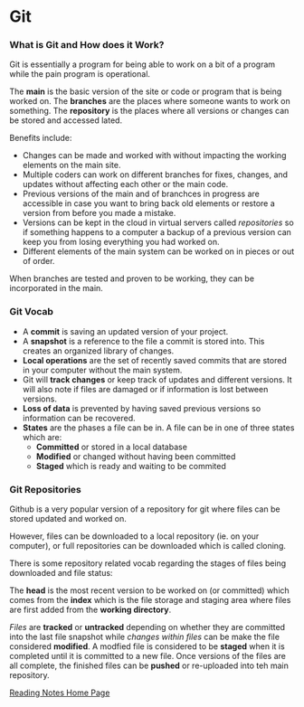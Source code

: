 # Git

### What is Git and How does it Work?

Git is essentially a program for being able to work on a bit of a program while the pain program is operational.

The **main** is the basic version of the site or code or program that is being worked on.
The **branches** are the places where someone wants to work on something.
The **repository** is the places where all versions or changes can be stored and accessed lated.

Benefits include:
- Changes can be made and worked with without impacting the working elements on the main site.
- Multiple coders can work on different branches for fixes, changes, and updates without affecting each other or the main code.
- Previous versions of the main and of branchces in progress are accessible in case you want to bring back old elements or restore a version from before you made a mistake.
- Versions can be kept in the cloud in virtual servers called *repositories* so if something happens to a computer a backup of a previous version can keep you from losing everything you had worked on.
- Different elements of the main system can be worked on in pieces or out of order.

When branches are tested and proven to be working, they can be incorporated in the main.


### Git Vocab
- A **commit** is saving an updated version of your project.
- A **snapshot** is a reference to the file a commit is stored into. This creates an organized library of changes.
- **Local operations** are the set of recently saved commits that are stored in your computer without the main system.
- Git will **track changes** or keep track of updates and different versions. It will also note if files are damaged or if information is lost between versions.
- **Loss of data** is prevented by having saved previous versions so information can be recovered.
- **States** are the phases a file can be in. A file can be in one of three states which are:
  - **Committed** or stored in a local database
  - **Modified** or changed without having been committed
  - **Staged** which is ready and waiting to be commited

### Git Repositories
Github is a very popular version of a repository for git where files can be stored updated and worked on.

However, files can be downloaded to a local repository (ie. on your computer), or full repositories can be downloaded which is called cloning.

There is some repository related vocab regarding the stages of files being downloaded and file status:

The **head** is the most recent version to be worked on (or committed) which comes from the **index** which is the file storage and staging area where files are first added from the **working directory**. 

*Files* are **tracked** or **untracked** depending on whether they are committed into the last file snapshot while *changes within files* can be make the file considered **modified**. A modfied file is considered to be **staged** when it is completed until it is committed to a new file. Once versions of the files are all complete, the finished files can be **pushed** or re-uploaded into teh main repository.

[Reading Notes Home Page](README.md)
